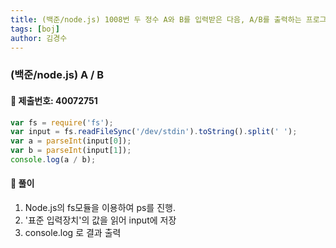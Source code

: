 ```yaml
---
title: (백준/node.js) 1008번 두 정수 A와 B를 입력받은 다음, A/B를 출력하는 프로그램을 작성하시오.
tags: [boj]
author: 김경수
---
```


### (백준/node.js) A / B
#### 📌 제출번호: 40072751
``` js
var fs = require('fs');
var input = fs.readFileSync('/dev/stdin').toString().split(' ');
var a = parseInt(input[0]);
var b = parseInt(input[1]);
console.log(a / b);
```

#### 📌 풀이
1. Node.js의 fs모듈을 이용하여 ps를 진행.
2. '표준 입력장치'의 값을 읽어 input에 저장
3. console.log 로 결과 출력